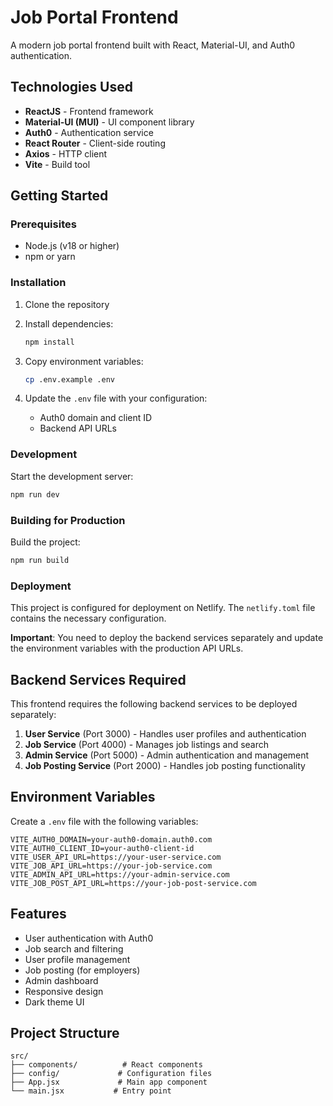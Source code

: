 # Job Portal Frontend

A modern job portal frontend built with React, Material-UI, and Auth0 authentication.

## Technologies Used

- **ReactJS** - Frontend framework
- **Material-UI (MUI)** - UI component library
- **Auth0** - Authentication service
- **React Router** - Client-side routing
- **Axios** - HTTP client
- **Vite** - Build tool

## Getting Started

### Prerequisites
- Node.js (v18 or higher)
- npm or yarn

### Installation

1. Clone the repository
2. Install dependencies:
   ```bash
   npm install
   ```

3. Copy environment variables:
   ```bash
   cp .env.example .env
   ```

4. Update the `.env` file with your configuration:
   - Auth0 domain and client ID
   - Backend API URLs

### Development

Start the development server:
```bash
npm run dev
```

### Building for Production

Build the project:
```bash
npm run build
```

### Deployment

This project is configured for deployment on Netlify. The `netlify.toml` file contains the necessary configuration.

**Important**: You need to deploy the backend services separately and update the environment variables with the production API URLs.

## Backend Services Required

This frontend requires the following backend services to be deployed separately:

1. **User Service** (Port 3000) - Handles user profiles and authentication
2. **Job Service** (Port 4000) - Manages job listings and search
3. **Admin Service** (Port 5000) - Admin authentication and management
4. **Job Posting Service** (Port 2000) - Handles job posting functionality

## Environment Variables

Create a `.env` file with the following variables:

```env
VITE_AUTH0_DOMAIN=your-auth0-domain.auth0.com
VITE_AUTH0_CLIENT_ID=your-auth0-client-id
VITE_USER_API_URL=https://your-user-service.com
VITE_JOB_API_URL=https://your-job-service.com
VITE_ADMIN_API_URL=https://your-admin-service.com
VITE_JOB_POST_API_URL=https://your-job-post-service.com
```

## Features

- User authentication with Auth0
- Job search and filtering
- User profile management
- Job posting (for employers)
- Admin dashboard
- Responsive design
- Dark theme UI

## Project Structure

```
src/
├── components/          # React components
├── config/             # Configuration files
├── App.jsx             # Main app component
└── main.jsx           # Entry point
```